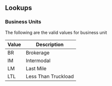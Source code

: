## Lookups

### Business Units

The following are the valid values for business unit

Value | Description |
----- | ----------- |
BR  | Brokerage |
IM  | Intermodal |
LM  | Last Mile |
LTL | Less Than Truckload |